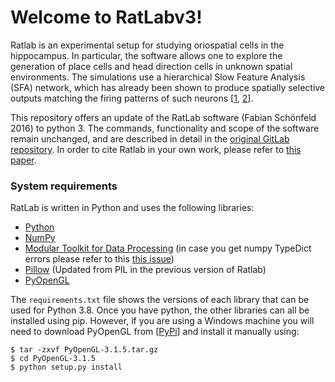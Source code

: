# Welcome to RatLabv3!

Ratlab is an experimental setup for studying oriospatial cells in the hippocampus. In particular, the software allows one to explore the generation of place cells and head direction cells in unknown spatial environments. The simulations use a hierarchical Slow Feature Analysis (SFA) network, which has already been shown to produce spatially selective outputs matching the firing patterns of such neurons [[1](http://journals.plos.org/ploscompbiol/article?id=10.1371/journal.pcbi.0030166), [2](http://journal.frontiersin.org/article/10.3389/fncom.2015.00051/full)].

This repository offers an update of the RatLab software (Fabian Schönfeld 2016) to python 3. The commands, functionality and scope of the software remain unchanged, and are described in detail in the [original GitLab repository](https://gitlab.com/fabschon/ratlab). In order to cite Ratlab in your own work, please refer to [this paper](http://journal.frontiersin.org/article/10.3389/fncom.2013.00104/full).


### System requirements

RatLab is written in Python and uses the following libraries: 

* [Python](https://www.python.org/)
* [NumPy](http://www.numpy.org/)
* [Modular Toolkit for Data Processing](https://github.com/mdp-toolkit/mdp-toolkit/) (in case you get numpy TypeDict errors please refer to this [this issue](https://github.com/mdp-toolkit/mdp-toolkit/issues/92#issuecomment-1165338046))
* [Pillow](https://pillow.readthedocs.io/en/stable/)  (Updated from PIL in the previous version of Ratlab)
* [PyOpenGL](http://pyopengl.sourceforge.net/)

The `requirements.txt` file shows the versions of each library that can be used for Python 3.8. Once you have python, the other libraries can all be installed using pip. However, if you are using a Windows machine you will need to download PyOpenGL from [[PyPi](https://pypi.org/project/PyOpenGL/#files)] and install it manually using:

	$ tar -zxvf PyOpenGL-3.1.5.tar.gz
	$ cd PyOpenGL-3.1.5
	$ python setup.py install
